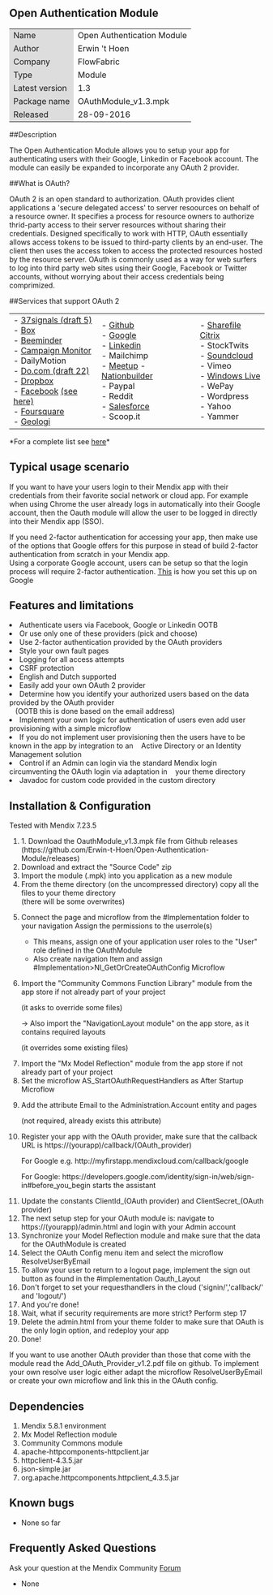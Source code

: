 
## Open Authentication Module
<table>
<tr> 
    <td bgcolor="#DDD"> Name</td><td>Open Authentication Module</td>
</tr>
<tr> 
    <td bgcolor="#DDD"> Author</td><td>Erwin 't Hoen</td>
</tr>
<tr> 
    <td bgcolor="#DDD"> Company</td><td>FlowFabric</td>
</tr>
<tr> 
    <td bgcolor="#DDD"> Type</td><td>Module</td>
</tr>
<tr> 
    <td bgcolor="#DDD"> Latest version</td><td>1.3</td>
</tr>
<tr> 
    <td bgcolor="#DDD"> Package name</td><td>OAuthModule_v1.3.mpk</td>
</tr>
<tr> 
    <td bgcolor="#DDD"> Released</td><td>28-09-2016</td>
</tr>
</table>

##Description


The Open Authentication Module allows you to setup your app for authenticating users with their Google, Linkedin or Facebook account.
The module can easily be expanded to incorporate any OAuth 2 provider.

##What is OAuth?

OAuth 2 is an open standard to authorization. OAuth provides client applications a 'secure delegated access' to server resoources on behalf of a resource owner. It specifies a process for resource owners to authorize thrid-party access to their server resources without sharing their credentials. Designed specifically to work with HTTP, OAuth essentially allows access tokens to be issued to third-party clients by an end-user. The client then uses the access token to access the protected resources hosted by the resource server. OAuth is commonly used as a way for web surfers to log into third party web sites using their Google, Facebook or Twitter accounts, without worrying about their access credentials being comprimized.


##Services that support OAuth 2
<table>
<tr><td>
- <a href="http://groups.google.com/group/37signals-api/browse_thread/thread/86b0da52134c1b7e" target="_blank">37signals (draft 5)</a><br>
- <a href="http://developers.box.com/oauth/" target="_blank">Box</a><br>
- <a href="http://beeminder.com/api" target="_blank">Beeminder</a><br>
- <a href="http://www.campaignmonitor.com/api/getting-started/#authenticating_with_oauth" target="_blank">Campaign Monitor</a><br>
- DailyMotion<br>
- <a href="https://do.com" target="_blank">Do.com (draft 22)</a><br>
- <a href="https://www.dropbox.com/developers/core/docs#oa2-authorize" target="_blank">Dropbox</a><br>
- <a href="http://developers.facebook.com/docs/authentication/" target="_blank">Facebook</a> <a href="http://www.sociallipstick.com/?p=239">(see here)</a><br>
- <a href="https://developer.foursquare.com/overview/auth" target="_blank">Foursquare</a><br>
- <a href="https://developers.geoloqi.com" target="_blank">Geologi</a><br>
</td>
<td>
- <a href="http://developer.github.com/v3/oauth/" target="_blank">Github</a><br>
- <a href="https://developers.google.com/accounts/docs/OAuth2" target="_blank">Google</a><br>
- <a href="https://developer.linkedin.com/documents/authentication" target="_blank">Linkedin</a><br>
- Mailchimp<br>
- <a href="http://www.meetup.com/meetup_api/auth/#oauth2" target="_blank">Meetup</a>
- <a href="http://nationbuilder.com/api_quickstart" target="_blank">Nationbuilder</a><br>
- Paypal<br>
- Reddit<br>
- <a href="http://www.salesforce.com/us/developer/docs/api_rest/Content/quickstart_oauth.htm" target="_blank">Salesforce</a><br>
- Scoop.it<br>
</td>
<td>
- <a href="http://www.sharefile.com/" target="_blank">Sharefile Citrix</a><br>
- StockTwits<br>
- <a href="http://developers.soundcloud.com/docs/api/reference" target="_blank">Soundcloud</a><br>
- Vimeo<br>
- <a href="http://msdn.microsoft.com/en-us/library/live/hh243647.aspx" target="_blank">Windows Live</a><br>
- WePay<br>
- Wordpress<br>
- Yahoo<br>
- Yammer
</td>
</table>
*For a complete list see <a href="http://www.cheatography.com/kayalshri/cheat-sheets/oauth-end-points/" target="_blank">here</a>*

## Typical usage scenario


If you want to have your users login to their Mendix app with their credentials from their favorite social network or cloud app. For example when using Chrome the user already logs in automatically into their Google account, then the Oauth module will allow the user to be logged in directly into their Mendix app (SSO).


If you need 2-factor authentication for accessing your app, then make use of the options that Google offers for this purpose in stead of build 2-factor authentication from scratch in your Mendix app. <br>
Using a corporate Google account, users can be setup so that the login process will require 2-factor authentication. <a href="https://support.google.com/a/answer/184711?hl=en" target="_blank">This</a> is how you set this up on Google

## Features and limitations


<li> Authenticate users via Facebook, Google or Linkedin OOTB</li>
<li> Or use only one of these providers (pick and choose)</li>
<li> Use 2-factor authentication provided by the OAuth providers</li>
<li> Style your own fault pages</li>
<li> Logging for all access attempts</li>
<li> CSRF protection</li>
<li> English and Dutch supported</li>
<li> Easily add your own OAuth 2 provider</li>
<li> Determine how you identify your authorized users based on the data provided by the OAuth provider <br>&nbsp;&nbsp;  (OOTB this is done based on the email address)</li>
<li> Implement your own logic for authentication of users even add user provisioning with a simple microflow</li>
<li> If you do not implement user provisioning then the users have to be known in the app by integration to an &nbsp;&nbsp;&nbsp;Active Directory or an Identity Management solution</li>
<li> Control if an Admin can login via the standard Mendix login circumventing the OAuth login via adaptation in &nbsp;&nbsp;&nbsp;your theme directory</li>
<li> Javadoc for custom code provided in the custom directory </li>


## Installation & Configuration
Tested with Mendix 7.23.5

<ol>
    <li>1. Download the OauthModule_v1.3.mpk file from Github releases</li>
(https://github.com/Erwin-t-Hoen/Open-Authentication-Module/releases)
<li>Download and extract the "Source Code" zip</li>
<li>Import the module (.mpk) into you application as a new module</li>
<li>From the theme directory (on the uncompressed directory) copy all the files to your theme directory</li>
(there will be some overwrites)
<li><p>Connect the page and microflow from the #Implementation folder to your navigation Assign the permissions to the userrole(s)</p>
<ul>
<li> This means, assign one of your application user roles to the "User" role defined in the OAuthModule</li>
<li> Also create navigation Item and assign #Implementation>NI_GetOrCreateOAuthConfig Microflow</li>
</ul>
</li>
<li><p>Import the "Community Commons Function Library" module from the app store if not already part of your project</p>
<p> (it asks to override some files)</p>
<p>-> Also import the "NavigationLayout module" on the app store, as it contains required layouts</p>
<p>(it overrides some existing files)</p>
</li>
<li>Import the "Mx Model Reflection" module from the app store  if not already part of your project</li>
<li>Set the microflow AS_StartOAuthRequestHandlers as After Startup Microflow</li>
<li><p>Add the attribute Email to the Administration.Account entity and pages</p>
<p>(not required, already exists this attribute)</p>
</li>
<li><p>Register your app with the OAuth provider, make sure that the callback URL is https://(yourapp)/callback/(OAuth_provider)</p>
<p>For Google e.g. http://myfirstapp.mendixcloud.com/callback/google</p>
<p>For Google: https://developers.google.com/identity/sign-in/web/sign-in#before_you_begin starts the assistant</p>
</li>
<li>Update the constants ClientId_(OAuth provider) and ClientSecret_(OAuth provider)</li>
<li>The next setup step for your OAuth module is:  navigate to https://(yourapp)/admin.html and login with your Admin account</li>
<li>Synchronize your Model Reflection module and make sure that the data for the OAuthModule is created</li>
<li>Select the OAuth Config menu item and select the microflow ResolveUserByEmail</li>
<li>To allow your user to return to a logout page, implement the sign out button as found in the #implementation Oauth_Layout</li>
<li>Don't forget to set your requesthandlers in the cloud ('signin/','callback/' and 'logout/')</li>
<li>And you're done!</li>
 

<li>Wait, what if security requirements are more strict? Perform step 17</li>
<li>Delete the admin.html from your theme folder to make sure that OAuth is the only login option, and redeploy your app</li>
<li>Done!</li>
    </ol>

If you want to use another OAuth provider than those that come with the module read the Add_OAuth_Provider_v1.2.pdf file on github.
To implement your own resolve user logic either adapt the microflow ResolveUserByEmail or create your own microflow and link this in the OAuth config.

## Dependencies
 

1. Mendix 5.8.1 environment
2. Mx Model Reflection module
3. Community Commons module
4. apache-httpcomponents-httpclient.jar
5. httpclient-4.3.5.jar
6. json-simple.jar
7. org.apache.httpcomponents.httpclient_4.3.5.jar


## Known bugs
 

* None so far
 

## Frequently Asked Questions


Ask your question at the Mendix Community <a href="https://mxforum.mendix.com/" target="_blank">Forum</a>

* None





